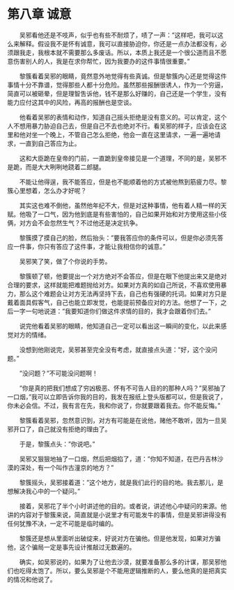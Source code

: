 # 第八章 诚意


　　吴邪看他还是不吱声，似乎也有些不耐烦了，啧了一声：”这样吧，我可以这么来解释。假设我不是怀有诚意，我可以直接胁迫你，你还是一点办法都没有，必须跟我走，我根本就不需要那么多废话。所以，本质上我还是一个很公道而且不愿意伤害别人的人，我是在求你帮忙，因为我要办的这件事情很重要。”

　　黎簇看着吴邪的眼睛，竟然意外地觉得有些真诚。但是黎簇内心还是觉得这件事情十分不靠谱，觉得那些人都十分危险。虽然那些报酬很诱人，作为一个穷逼，简直可以被砸晕，但是理智吿诉他，钱不是那么好赚的，自己还是一个学生，没有能力应付这其中的风险，再高的报酬也是空谈。

　　他看着吴邪的表情和动作，知道自己摇头拒绝是没有意义的。可以肯定，这个人不想用暴力胁迫自己去，但是自己不去也绝对不行。看吴邪的样子，应该会在这里和他对坐一个晚上，不管自己怎么拒绝，他会一直在这里请求，一遍一遍地请求，一直到自己答应为止。

　　这和大臣跪在皇帝的门前，一直跪到皇帝接见是一个道理，不同的是，吴邪不是跪，而是大大咧咧地跷着二郎腿。

　　不能让他得逞，我不能答应，但是也不能顺着他的方式被他熬到筋疲力尽。黎簇心里想着，怎么办才好呢？

　　其实这也难不倒他，虽然他年纪不大，但是对这种事情，他有着人精一样的天赋。他吸了一口气，因为他到底是有些害怕的，自己如果开始和对方使用这些小伎俩，对方会不会忽然生气？不过他还是决定抗争。

　　黎簇摸了摸自己的脸，然后抬头：”要我答应你的条件可以，但是你必须先答应一件事，你只有答应了这件事，才能让我相信你的诚意。”

　　吴邪笑了笑，做了个你说的手势。

　　黎簇顿了顿，他要提出一个对方绝对不会答应，但是在眼下他提出来又是绝对合理的要求，这样就能把难题抛给对方。如果对方真的如自己所说，不喜欢使用暴力，那么这个难题会让对方无法再坚持下去，自己也有强硬的托词。如果对方只是戴着面具假客气，自己也能立即发觉，也能提前预备应对的方法。他想了一下，之后一字一句地说道：”我要知道你们做这件求情的目的，我才会跟着你们去。”

　　说完他看着吴邪的眼睛，他知道自己一定可以看出这一瞬间的变化，以此来感觉对方的情绪。

　　没想到他刚说完，吴邪甚至完全没有考虑，就直接点头道：”好，这个没问题。”

　　”没问题？”不可能没问题啊！

　　”你是真的把我们想成了穷凶极恶、怀有不可告人目的的那种人吗？”吴邪抽了一口烟，”我可以立即告诉你我的目的，我发在报纸上登头版都可以，但是我说了，你未必会信。不过，我有言在先，我和你说了，你就要跟着我去。你不能反悔。”

　　黎簇看着吴邪，忽然意识到，对方有可能是在讹他，赌他不敢听，因为一旦吴邪开口了，自己就没有拒绝的理由了。

　　于是，黎簇点头：”你说吧。”

　　吴邪又狠狠地抽了一口烟，然后把烟掐了，道：”你知不知道，在巴丹吉林沙漠的深处，有一个叫作古潼京的地方？”

　　黎簇摇头，吴邪接着道：”这个地方，就是我们此行的目的地。我去那儿，是想解决我心中的一个疑问。”

　　接着，吴邪花了半个小时讲述他的目的。或者说，讲述他心中疑问的来源。他讲的内容对于黎簇来说，简直就是小说里才有可能发牛的事情，但是吴邪讲得没有任何犹豫不决，一定不可能是临时编的。

　　黎簇还是想从里面听出破绽来，好说对方在骗他。但是他发现，如果对方骗他，这个骗局一定是事先设计推敲过无数遍的。

　　确实，如吴邪说的，如果为了让他去沙漠，就要准备那么多的计谋，那吴邪他们也吃得太饱了。所以，要么吴邪是个不能用逻辑推断的人，要么他真的是把真实的情况和他说了。

